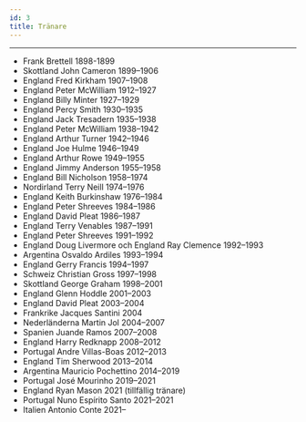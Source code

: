 ```yaml
---
id: 3
title: Tränare
---
```


---
<ul>
    <li>Frank Brettell 1898-1899</li>
    <li>Skottland John Cameron 1899–1906   </li>
    <li>England Fred Kirkham 1907–1908   </li>
    <li>England Peter McWilliam 1912–1927   </li>
    <li>England Billy Minter 1927–1929  </li>
    <li>England Percy Smith 1930–1935   </li>
    <li>England Jack Tresadern 1935–1938  </li>
    <li>England Peter McWilliam 1938–1942  </li>
    <li>England Arthur Turner 1942–1946  </li>
    <li>England Joe Hulme 1946–1949</li>
    <li>England Arthur Rowe 1949–1955</li>
    <li>England Jimmy Anderson 1955–1958</li>
    <li>England Bill Nicholson 1958–1974</li>
    <li>Nordirland Terry Neill 1974–1976</li>
    <li>England Keith Burkinshaw 1976–1984</li>
    <li>England Peter Shreeves 1984–1986</li>
    <li>England David Pleat 1986–1987</li>
    <li>England Terry Venables 1987–1991</li>
    <li>England Peter Shreeves 1991–1992</li>
    <li>England Doug Livermore och England Ray Clemence 1992–1993</li>
    <li>Argentina Osvaldo Ardiles 1993–1994</li>
    <li>England Gerry Francis 1994–1997</li>
    <li>Schweiz Christian Gross 1997–1998</li>
    <li>Skottland George Graham 1998–2001</li>
    <li>England Glenn Hoddle 2001–2003</li>
    <li>England David Pleat 2003–2004</li>
    <li>Frankrike Jacques Santini 2004</li>
    <li>Nederländerna Martin Jol 2004–2007</li>
    <li>Spanien Juande Ramos 2007–2008</li>
    <li>England Harry Redknapp 2008–2012</li>
    <li>Portugal Andre Villas-Boas 2012–2013</li>
    <li>England Tim Sherwood 2013–2014</li>
    <li>Argentina Mauricio Pochettino 2014–2019</li>
    <li>Portugal José Mourinho 2019–2021</li>
    <li>England Ryan Mason 2021 (tillfällig tränare)</li>
    <li>Portugal Nuno Espírito Santo 2021–2021</li>
    <li>Italien Antonio Conte 2021–</li>
